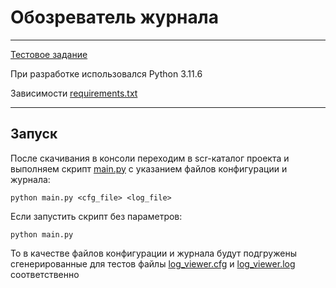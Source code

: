 # Обозреватель журнала 

_______________________________________________________________________________________________
[Тестовое задание](src/resourses/task.pdf)

При разработке использовался Python 3.11.6

Зависимости [requirements.txt](requirements.txt)

___
## Запуск

После скачивания в консоли переходим в scr-каталог проекта
и выполняем скрипт [main.py](src/main.py) с указанием файлов конфигурации и журнала: 

    python main.py <cfg_file> <log_file>

Если запустить скрипт без параметров:

    python main.py

То в качестве файлов конфигурации и журнала будут подгружены 
сгенерированные для тестов файлы [log_viewer.cfg](src/resourses/log_viewer.cfg) и 
[log_viewer.log](src/resourses/log_viewer.log) соответственно